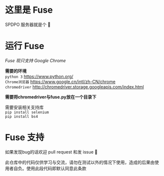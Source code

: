 # 这里是 Fuse
SPDPO 服务器就是个 🥔
# 运行 Fuse 
_Fuse 现只支持 Google Chrome_  

**需要的环境**  
`python 3` https://www.python.org/  
`Chrome浏览器` https://www.google.cn/intl/zh-CN/chrome  
`chromedriver` http://chromedriver.storage.googleapis.com/index.html  

**需要将chromedriver与fuse.py放在一个目录下**    


需要安装相关支持库  
`pip install selenium`   
`pip install bs4`



# Fuse 支持

如果发现bug的话欢迎 pull request 和发 issue 🎈

此仓库中的代码仅供学习与交流，请勿在测试以外的情况下使用，造成的后果由使用者自负。使用此段代码即默认同意此条款
 
